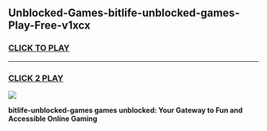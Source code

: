 
## Unblocked-Games-bitlife-unblocked-games-Play-Free-v1xcx
<h3>
<a href="https://premium76.site?title=bitlife-unblocked-games&ref=19M">CLICK TO PLAY</a></h3>
<hr>

<h3>
<a href="https://premium76.site?title=bitlife-unblocked-games&ref=19M">CLICK 2 PLAY</a>
  
</h3>

<a href="https://premium76.site?title=bitlife-unblocked-games&ref=19M"><img src="https://clearcache.store/games.png"></a>


**bitlife-unblocked-games games unblocked: Your Gateway to Fun and Accessible Online Gaming**
